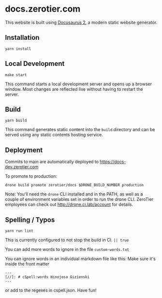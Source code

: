 # docs.zerotier.com

This website is built using [Docusaurus 2](https://docusaurus.io/), a modern static website generator.

## Installation

```console
yarn install
```

## Local Development

```console
make start
```

This command starts a local development server and opens up a browser window. Most changes are reflected live without having to restart the server.

## Build

```console
yarn build
```

This command generates static content into the `build` directory and can be served using any static contents hosting service.

## Deployment

Commits to main are automatically deployed to https://docs-dev.zerotier.com

To promote to production:

```console
drone build promote zerotier/docs $DRONE_BUILD_NUMBER production
```

Note:  You'll need the `drone` CLI installed and in the PATH, as well as a couple of environment variables set in order to run the drone CLI.  ZeroTier employees can check out http://drone.ci.lab/account for details.

## Spelling / Typos

``` console
yarn run lint
```

This is currently configured to not stop the build in CI. `|| true`

You can add more words to ignore in the file `custom-words.txt`

You can ignore words in an individual markdown file like this:
Make sure it's inside the front matter


``` console
---
[//]: # cSpell:words Hinojosa Gizienski
---
```

or add to the regexes in cspell.json. Have fun!

